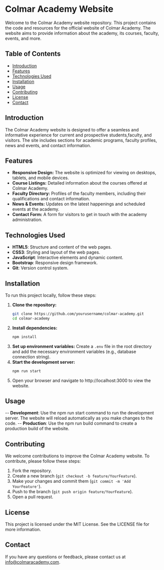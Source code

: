 # Colmar Academy Website

Welcome to the Colmar Academy website repository. This project contains the code and resources for the official website of Colmar Academy. The website aims to provide information about the academy, its courses, faculty, events, and more.

## Table of Contents

- [Introduction](#introduction)
- [Features](#features)
- [Technologies Used](#technologies-used)
- [Installation](#installation)
- [Usage](#usage)
- [Contributing](#contributing)
- [License](#license)
- [Contact](#contact)

## Introduction

The Colmar Academy website is designed to offer a seamless and informative experience for current and prospective students,faculty, and visitors.
The site includes sections for academic programs, faculty profiles, news and events, and contact information.

## Features

- **Responsive Design:** The website is optimized for viewing on desktops, tablets, and mobile devices.
- **Course Listings:** Detailed information about the courses offered at Colmar Academy.
- **Faculty Directory:** Profiles of the faculty members, including their qualifications and contact information.
- **News & Events:** Updates on the latest happenings and scheduled events at the academy.
- **Contact Form:** A form for visitors to get in touch with the academy administration.

## Technologies Used

- **HTML5**: Structure and content of the web pages.
- **CSS3**: Styling and layout of the web pages.
- **JavaScript**: Interactive elements and dynamic content.
- **Bootstrap**: Responsive design framework.
- **Git**: Version control system.

## Installation

To run this project locally, follow these steps:

1. **Clone the repository:**
   ```sh
   git clone https://github.com/yourusername/colmar-academy.git
   cd colmar-academy
2. **Install dependencies:**
   ```sh
   npm install
3. **Set up environment variables:**
   Create a `.env` file in the root directory and add the necessary environment variables (e.g., database connection string).
4. **Start the development server:**
    ```sh
    npm run start
5. Open your browser and navigate to http://localhost:3000 to view the website.

## Usage

-- **Development**: Use the npm run start command to run the development server. The website will reload automatically as you make changes to the code.
-- **Production**: Use the npm run build command to create a production build of the website.

## Contributing
We welcome contributions to improve the Colmar Academy website. To contribute, please follow these steps:

1. Fork the repository.
2. Create a new branch (`git checkout -b feature/YourFeature`).
3. Make your changes and commit them (`git commit -m 'Add YourFeature'`).
4. Push to the branch (`git push origin feature/YourFeature`).
5. Open a pull request.

## License
  This project is licensed under the MIT License. See the LICENSE file for more information.

## Contact
  If you have any questions or feedback, please contact us at info@colmaracademy.com.
